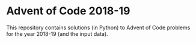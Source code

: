 # Advent of Code 2018-19
This repository contains solutions (in Python) to Advent of Code problems for the year 2018-19 (and the input data).
